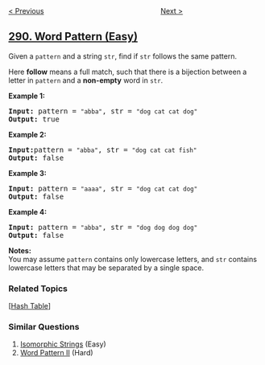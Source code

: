 <!--|This file generated by command(leetcode description); DO NOT EDIT.    |-->
<!--+----------------------------------------------------------------------+-->
<!--|@author    openset <openset.wang@gmail.com>                           |-->
<!--|@link      https://github.com/openset                                 |-->
<!--|@home      https://github.com/tonymontaro/leetcode-hints                        |-->
<!--+----------------------------------------------------------------------+-->

[< Previous](https://github.com/tonymontaro/leetcode-hints/tree/master/problems/game-of-life "Game of Life")
　　　　　　　　　　　　　　　　
[Next >](https://github.com/tonymontaro/leetcode-hints/tree/master/problems/word-pattern-ii "Word Pattern II")

## [290. Word Pattern (Easy)](https://leetcode.com/problems/word-pattern "单词规律")

<p>Given a <code>pattern</code> and a string <code>str</code>, find if <code>str</code> follows the same pattern.</p>

<p>Here <b>follow</b> means a full match, such that there is a bijection between a letter in <code>pattern</code> and a <b>non-empty</b> word in <code>str</code>.</p>

<p><strong>Example 1:</strong></p>

<pre>
<strong>Input:</strong> pattern = <code>&quot;abba&quot;</code>, str = <code>&quot;dog cat cat dog&quot;</code>
<strong>Output:</strong> true</pre>

<p><strong>Example 2:</strong></p>

<pre>
<strong>Input:</strong>pattern = <code>&quot;abba&quot;</code>, str = <code>&quot;dog cat cat fish&quot;</code>
<strong>Output:</strong> false</pre>

<p><strong>Example 3:</strong></p>

<pre>
<strong>Input:</strong> pattern = <code>&quot;aaaa&quot;</code>, str = <code>&quot;dog cat cat dog&quot;</code>
<strong>Output:</strong> false</pre>

<p><strong>Example 4:</strong></p>

<pre>
<strong>Input:</strong> pattern = <code>&quot;abba&quot;</code>, str = <code>&quot;dog dog dog dog&quot;</code>
<strong>Output:</strong> false</pre>

<p><b>Notes:</b><br />
You may assume <code>pattern</code> contains only lowercase letters, and <code>str</code> contains lowercase letters that may be separated by a single space.</p>

### Related Topics
  [[Hash Table](https://github.com/tonymontaro/leetcode-hints/tree/master/tag/hash-table/README.md)]

### Similar Questions
  1. [Isomorphic Strings](https://github.com/tonymontaro/leetcode-hints/tree/master/problems/isomorphic-strings) (Easy)
  1. [Word Pattern II](https://github.com/tonymontaro/leetcode-hints/tree/master/problems/word-pattern-ii) (Hard)
